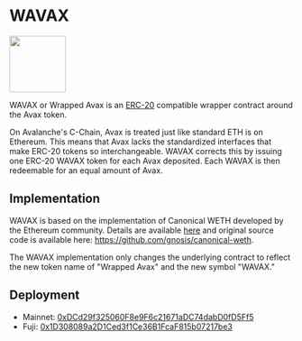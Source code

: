 # WAVAX
<img src="https://raw.githubusercontent.com/ava-labs/wavax/main/imgs/logo.png?token=AA2FVIOQIL3646LYO54ZZP27XAVTO" width="100">

WAVAX or Wrapped Avax is an [ERC-20](https://github.com/ethereum/EIPs/blob/master/EIPS/eip-20.md) compatible wrapper contract around the Avax token.

On Avalanche's C-Chain, Avax is treated just like standard ETH is on Ethereum. This means that Avax lacks the standardized interfaces that make ERC-20 tokens so interchangeable. WAVAX corrects this by issuing one ERC-20 WAVAX token for each Avax deposited. Each WAVAX is then redeemable for an equal amount of Avax.

## Implementation
WAVAX is based on the implementation of Canonical WETH developed by the Ethereum community. Details are available [here](https://blog.0xproject.com/canonical-weth-a9aa7d0279dd) and original source code is available here: https://github.com/gnosis/canonical-weth.

The WAVAX implementation only changes the underlying contract to reflect the new token name of "Wrapped Avax" and the new symbol "WAVAX."

## Deployment
- Mainnet: [0xDCd29f325060F8e9F6c21671aDC74dabD0fD5Ff5](https://cchain.explorer.avax.network/address/0xDCd29f325060F8e9F6c21671aDC74dabD0fD5Ff5/transactions)
- Fuji: [0x1D308089a2D1Ced3f1Ce36B1FcaF815b07217be3](https://cchain.explorer.avax-test.network/address/0x1D308089a2D1Ced3f1Ce36B1FcaF815b07217be3/transactions)
